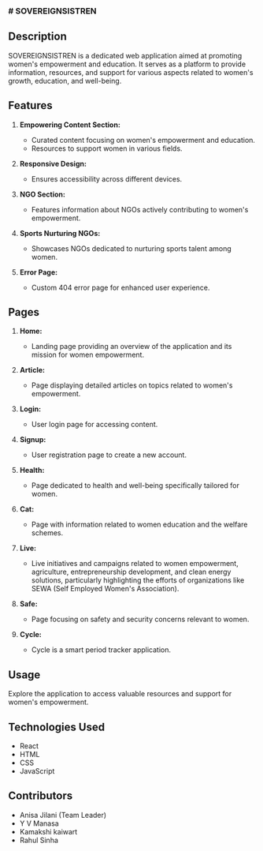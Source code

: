 ### # SOVEREIGNSISTREN

## Description

SOVEREIGNSISTREN is a dedicated web application aimed at promoting women's empowerment and education. It serves as a platform to provide information, resources, and support for various aspects related to women's growth, education, and well-being.

## Features

1. **Empowering Content Section:**
   - Curated content focusing on women's empowerment and education.
   - Resources to support women in various fields.

2. **Responsive Design:**
   - Ensures accessibility across different devices.

3. **NGO Section:**
   - Features information about NGOs actively contributing to women's empowerment.

4. **Sports Nurturing NGOs:**
   - Showcases NGOs dedicated to nurturing sports talent among women.

5. **Error Page:**
   - Custom 404 error page for enhanced user experience.

## Pages

1. **Home:**
   - Landing page providing an overview of the application and its mission for women empowerment.

2. **Article:**
   - Page displaying detailed articles on topics related to women's empowerment.

3. **Login:**
   - User login page for accessing content.

4. **Signup:**
   - User registration page to create a new account.

5. **Health:**
   - Page dedicated to health and well-being specifically tailored for women.

6. **Cat:**
   - Page with information related to women education and the welfare schemes.

7. **Live:**
   - Live initiatives and campaigns related to women empowerment, agriculture, entrepreneurship development, and clean energy solutions, particularly highlighting the efforts of organizations like SEWA (Self Employed Women's Association).

8. **Safe:**
   - Page focusing on safety and security concerns relevant to women.

9. **Cycle:**
   - Cycle is a smart period tracker application.

## Usage

Explore the application to access valuable resources and support for women's empowerment.

## Technologies Used

- React
- HTML
- CSS
- JavaScript

## Contributors
- Anisa Jilani (Team Leader)
- Y V Manasa 
- Kamakshi kaiwart
- Rahul Sinha



<!--
**SovereignSistren/sovereignsistren** is a ✨ _special_ ✨ repository because its `README.md` (this file) appears on your GitHub profile.

Here are some ideas to get you started:

- 🔭 I’m currently working on ...
- 🌱 I’m currently learning ...
- 👯 I’m looking to collaborate on ...
- 🤔 I’m looking for help with ...
- 💬 Ask me about ...
- 📫 How to reach me: ...
- 😄 Pronouns: ...
- ⚡ Fun fact: ...
-->
